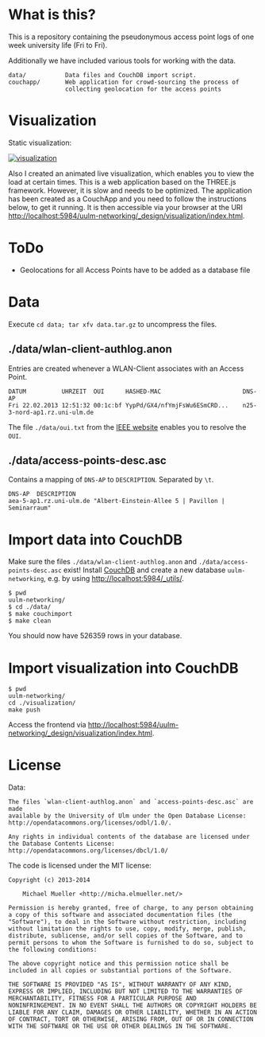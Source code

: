 # What is this?

This is a repository containing the pseudonymous access point logs of one 
week university life (Fri to Fri). 

Additionally we have included various tools for working with the data.

```
data/           Data files and CouchDB import script.
couchapp/       Web application for crowd-sourcing the process of
                collecting geolocation for the access points
```

# Visualization

Static visualization:

[![visualization](http://micha.elmueller.net/media/infographic.png)](http://micha.elmueller.net/media/infographic.png)


Also I created an animated live visualization, which enables you to view
the load at certain times. This is a web application based on the THREE.js
framework. However, it is slow and needs to be optimized.
The application has been created as a CouchApp and you need to follow the
instructions below, to get it running. It is then accessible via your
browser at the URI 
[http://localhost:5984/uulm-networking/_design/visualization/index.html](http://localhost:5984/uulm-networking/_design/visualization/index.html).


# ToDo

 * Geolocations for all Access Points have to be added as a database file


# Data

Execute `cd data; tar xfv data.tar.gz` to uncompress the files.

## ./data/wlan-client-authlog.anon

Entries are created whenever a WLAN-Client associates with an Access Point.

```
DATUM          UHRZEIT  OUI      HASHED-MAC                       DNS-AP
Fri 22.02.2013 12:51:32 00:1c:bf YypPd/GX4/nfYmjFsWu6ESmCRD...    n25-3-nord-ap1.rz.uni-ulm.de
```

The file `./data/oui.txt` from the [IEEE website](http://standards.ieee.org/develop/regauth/oui/public.html)
enables you to resolve the `OUI`.


## ./data/access-points-desc.asc

Contains a mapping of `DNS-AP` to `DESCRIPTION`. Separated by `\t`.

```
DNS-AP	DESCRIPTION
aea-5-ap1.rz.uni-ulm.de	"Albert-Einstein-Allee 5 | Pavillon | Seminarraum"
```


# Import data into CouchDB

Make sure the files `./data/wlan-client-authlog.anon` and `./data/access-points-desc.asc`
exist!
Install [CouchDB](http://couchdb.apache.org/) and create a new database `uulm-networking`,
e.g. by using [http://localhost:5984/_utils/](http://localhost:5984/_utils/).

```
$ pwd 
uulm-networking/
$ cd ./data/
$ make couchimport
$ make clean
```

You should now have 526359 rows in your database.


# Import visualization into CouchDB

```
$ pwd 
uulm-networking/
cd ./visualization/
make push
```

Access the frontend via 
[http://localhost:5984/uulm-networking/_design/visualization/index.html](http://localhost:5984/uulm-networking/_design/visualization/index.html).

# License 

Data:

	The files `wlan-client-authlog.anon` and `access-points-desc.asc` are made 
	available by the University of Ulm under the Open Database License: 
	http://opendatacommons.org/licenses/odbl/1.0/. 

	Any rights in individual contents of the database are licensed under 
	the Database Contents License:
	http://opendatacommons.org/licenses/dbcl/1.0/


The code is licensed under the MIT license:

	Copyright (c) 2013-2014

		Michael Mueller <http://micha.elmueller.net/>

	Permission is hereby granted, free of charge, to any person obtaining
	a copy of this software and associated documentation files (the
	"Software"), to deal in the Software without restriction, including
	without limitation the rights to use, copy, modify, merge, publish,
	distribute, sublicense, and/or sell copies of the Software, and to
	permit persons to whom the Software is furnished to do so, subject to
	the following conditions:

	The above copyright notice and this permission notice shall be
	included in all copies or substantial portions of the Software.

	THE SOFTWARE IS PROVIDED "AS IS", WITHOUT WARRANTY OF ANY KIND,
	EXPRESS OR IMPLIED, INCLUDING BUT NOT LIMITED TO THE WARRANTIES OF
	MERCHANTABILITY, FITNESS FOR A PARTICULAR PURPOSE AND
	NONINFRINGEMENT. IN NO EVENT SHALL THE AUTHORS OR COPYRIGHT HOLDERS BE
	LIABLE FOR ANY CLAIM, DAMAGES OR OTHER LIABILITY, WHETHER IN AN ACTION
	OF CONTRACT, TORT OR OTHERWISE, ARISING FROM, OUT OF OR IN CONNECTION
	WITH THE SOFTWARE OR THE USE OR OTHER DEALINGS IN THE SOFTWARE.




